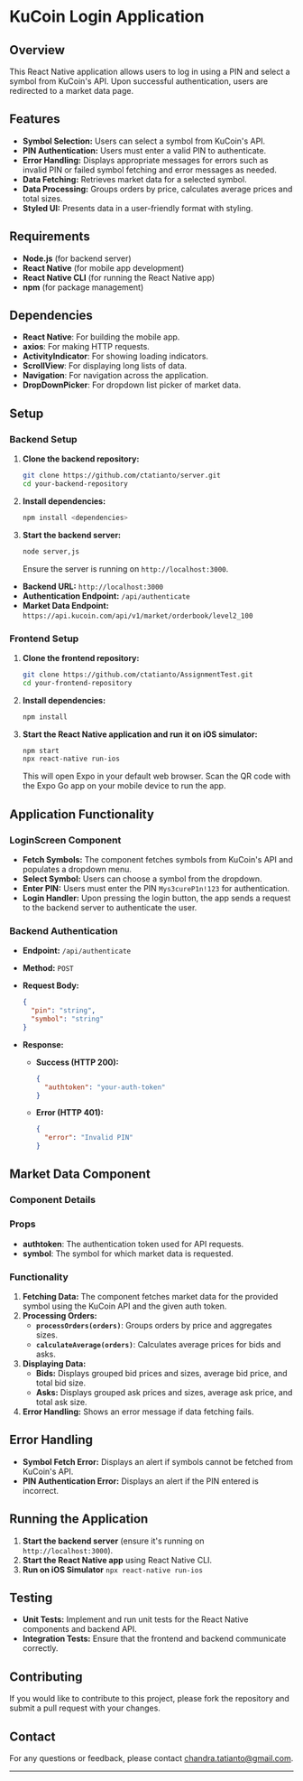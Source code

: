 # KuCoin Login Application

## Overview

This React Native application allows users to log in using a PIN and select a symbol from KuCoin's API. Upon successful authentication, users are redirected to a market data page.

## Features

- **Symbol Selection:** Users can select a symbol from KuCoin's API.
- **PIN Authentication:** Users must enter a valid PIN to authenticate.
- **Error Handling:** Displays appropriate messages for errors such as invalid PIN or failed symbol fetching and error messages as needed.
-  **Data Fetching:** Retrieves market data for a selected symbol.
- **Data Processing:** Groups orders by price, calculates average prices and total sizes.
- **Styled UI:** Presents data in a user-friendly format with styling.

## Requirements

- **Node.js** (for backend server)
- **React Native** (for mobile app development)
- **React Native CLI** (for running the React Native app)
- **npm** (for package management)

## Dependencies

- **React Native**: For building the mobile app.
- **axios**: For making HTTP requests.
- **ActivityIndicator**: For showing loading indicators.
- **ScrollView**: For displaying long lists of data.
- **Navigation**: For navigation across the application.
- **DropDownPicker**: For dropdown list picker of market data.


## Setup

### Backend Setup

1. **Clone the backend repository:**

    ```bash
    git clone https://github.com/ctatianto/server.git
    cd your-backend-repository
    ```

2. **Install dependencies:**

    ```bash
    npm install <dependencies>
    ```

3. **Start the backend server:**

    ```bash
    node server,js
    ```

    Ensure the server is running on `http://localhost:3000`.
    
- **Backend URL:** `http://localhost:3000`
- **Authentication Endpoint:** `/api/authenticate`
- **Market Data Endpoint:** `https://api.kucoin.com/api/v1/market/orderbook/level2_100`


### Frontend Setup

1. **Clone the frontend repository:**

    ```bash
    git clone https://github.com/ctatianto/AssignmentTest.git
    cd your-frontend-repository
    ```

2. **Install dependencies:**

    ```bash
    npm install
    ```

3. **Start the React Native application and run it on iOS simulator:**

    ```bash
    npm start
    npx react-native run-ios
    ```

    This will open Expo in your default web browser. Scan the QR code with the Expo Go app on your mobile device to run the app.

## Application Functionality

### LoginScreen Component

- **Fetch Symbols:** The component fetches symbols from KuCoin's API and populates a dropdown menu.
- **Select Symbol:** Users can choose a symbol from the dropdown.
- **Enter PIN:** Users must enter the PIN `Mys3cureP1n!123` for authentication.
- **Login Handler:** Upon pressing the login button, the app sends a request to the backend server to authenticate the user.

### Backend Authentication

- **Endpoint:** `/api/authenticate`
- **Method:** `POST`
- **Request Body:**

    ```json
    {
      "pin": "string",
      "symbol": "string"
    }
    ```

- **Response:**

    - **Success (HTTP 200):**

        ```json
        {
          "authtoken": "your-auth-token"
        }
        ```

    - **Error (HTTP 401):**

        ```json
        {
          "error": "Invalid PIN"
        }
        ```
## Market Data Component
### Component Details

### Props

- **authtoken**: The authentication token used for API requests.
- **symbol**: The symbol for which market data is requested.

### Functionality

1. **Fetching Data:** The component fetches market data for the provided symbol using the KuCoin API and the given auth token.
2. **Processing Orders:**
    - **`processOrders(orders)`**: Groups orders by price and aggregates sizes.
    - **`calculateAverage(orders)`**: Calculates average prices for bids and asks.
3. **Displaying Data:**
    - **Bids:** Displays grouped bid prices and sizes, average bid price, and total bid size.
    - **Asks:** Displays grouped ask prices and sizes, average ask price, and total ask size.
4. **Error Handling:** Shows an error message if data fetching fails.
## Error Handling

- **Symbol Fetch Error:** Displays an alert if symbols cannot be fetched from KuCoin's API.
- **PIN Authentication Error:** Displays an alert if the PIN entered is incorrect.

## Running the Application

1. **Start the backend server** (ensure it's running on `http://localhost:3000`).
2. **Start the React Native app** using React Native CLI.
3. **Run on iOS Simulator** ``` npx react-native run-ios    ```

## Testing

- **Unit Tests:** Implement and run unit tests for the React Native components and backend API.
- **Integration Tests:** Ensure that the frontend and backend communicate correctly.

## Contributing

If you would like to contribute to this project, please fork the repository and submit a pull request with your changes.

## Contact

For any questions or feedback, please contact [chandra.tatianto@gmail.com](mailto:chandra.tatianto@gmail.com).

---

